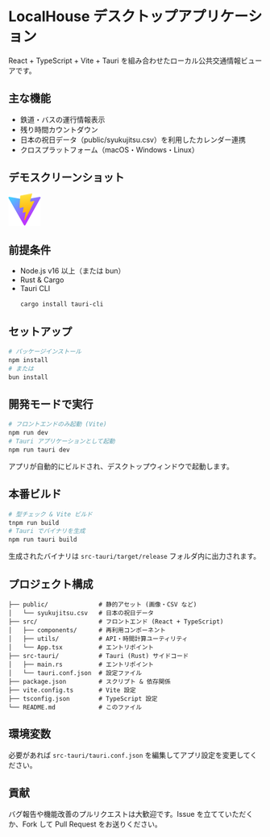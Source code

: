 # LocalHouse デスクトップアプリケーション

React + TypeScript + Vite + Tauri を組み合わせたローカル公共交通情報ビューアです。

## 主な機能

- 鉄道・バスの運行情報表示
- 残り時間カウントダウン
- 日本の祝日データ（public/syukujitsu.csv）を利用したカレンダー連携
- クロスプラットフォーム（macOS・Windows・Linux）

## デモスクリーンショット

![アプリ画面](public/vite.svg)

## 前提条件

- Node.js v16 以上（または bun）
- Rust & Cargo
- Tauri CLI
  ```bash
  cargo install tauri-cli
  ```

## セットアップ

```bash
# パッケージインストール
npm install
# または
bun install
```

## 開発モードで実行

```bash
# フロントエンドのみ起動 (Vite)
npm run dev
# Tauri アプリケーションとして起動
npm run tauri dev
``` 

アプリが自動的にビルドされ、デスクトップウィンドウで起動します。

## 本番ビルド

```bash
# 型チェック & Vite ビルド
tnpm run build
# Tauri でバイナリを生成
npm run tauri build
```

生成されたバイナリは `src-tauri/target/release` フォルダ内に出力されます。

## プロジェクト構成

```
├── public/              # 静的アセット (画像・CSV など)
│   └── syukujitsu.csv   # 日本の祝日データ
├── src/                 # フロントエンド (React + TypeScript)
│   ├── components/      # 再利用コンポーネント
│   ├── utils/           # API・時間計算ユーティリティ
│   └── App.tsx          # エントリポイント
├── src-tauri/           # Tauri (Rust) サイドコード
│   ├── main.rs          # エントリポイント
│   └── tauri.conf.json  # 設定ファイル
├── package.json         # スクリプト & 依存関係
├── vite.config.ts       # Vite 設定
├── tsconfig.json        # TypeScript 設定
└── README.md            # このファイル
```

## 環境変数

必要があれば `src-tauri/tauri.conf.json` を編集してアプリ設定を変更してください。

## 貢献

バグ報告や機能改善のプルリクエストは大歓迎です。Issue を立てていただくか、Fork して Pull Request をお送りください。
